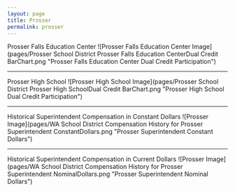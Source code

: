 ```yaml
---
layout: page
title: Prosser
permalink: prosser
---
```



Prosser Falls Education Center
![Prosser Falls Education Center Image](pages/Prosser School District Prosser Falls Education CenterDual Credit BarChart.png "Prosser Falls Education Center Dual Credit Participation")

___

Prosser High School
![Prosser High School Image](pages/Prosser School District Prosser High SchoolDual Credit BarChart.png "Prosser High School Dual Credit Participation")

___

Historical Superintendent Compensation in Constant Dollars
![Prosser Image](pages/WA School District Compensation History for Prosser Superintendent ConstantDollars.png "Prosser Superintendent Constant Dollars")

___

Historical Superintendent Compensation in Current Dollars
![Prosser Image](pages/WA School District Compensation History for Prosser Superintendent NominalDollars.png "Prosser Superintendent Nominal Dollars")